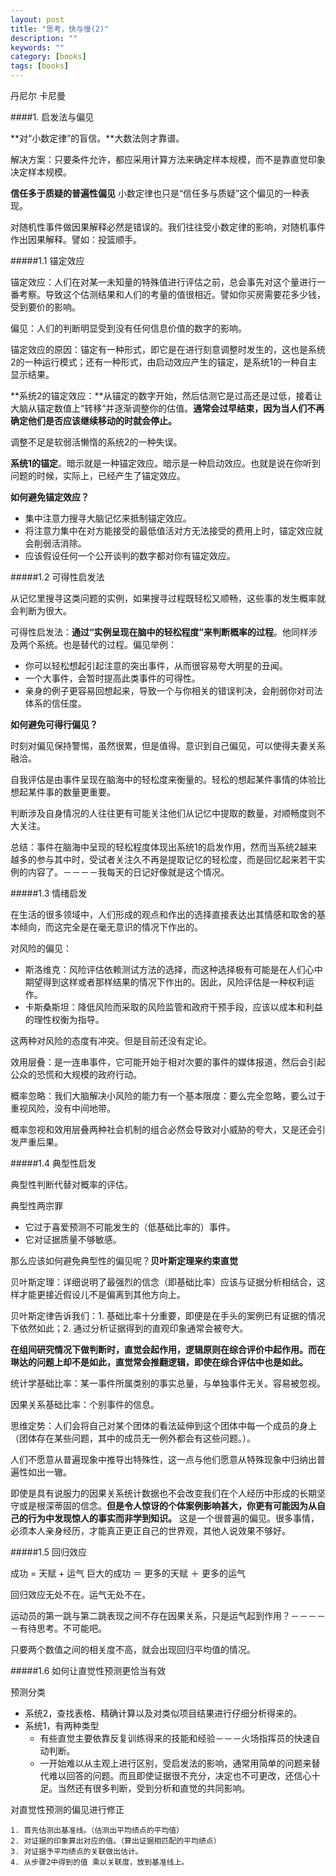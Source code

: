 ```yaml
---
layout: post
title: "思考，快与慢(2)"
description: ""
keywords: ""
category: [books]
tags: [books]
---
```


丹尼尔 卡尼曼

####1. 启发法与偏见

**对“小数定律”的盲信。**大数法则才靠谱。

解决方案：只要条件允许，都应采用计算方法来确定样本规模，而不是靠直觉印象决定样本规模。

**信任多于质疑的普遍性偏见** 小数定律也只是“信任多与质疑”这个偏见的一种表现。

对随机性事件做因果解释必然是错误的。我们往往受小数定律的影响，对随机事件作出因果解释。譬如：投篮顺手。

#####1.1 锚定效应

锚定效应：人们在对某一未知量的特殊值进行评估之前，总会事先对这个量进行一番考察。导致这个估测结果和人们的考量的值很相近。譬如你买房需要花多少钱，受到要价的影响。

偏见：人们的判断明显受到没有任何信息价值的数字的影响。

锚定效应的原因：锚定有一种形式，即它是在进行刻意调整时发生的，这也是系统2的一种运行模式；还有一种形式，由启动效应产生的锚定，是系统1的一种自主显示结果。

**系统2的锚定效应：**从锚定的数字开始，然后估测它是过高还是过低，接着让大脑从锚定数值上“转移”并逐渐调整你的估值。**通常会过早结束，因为当人们不再确定他们是否应该继续移动的时就会停止。**

调整不足是软弱活懒惰的系统2的一种失误。

**系统1的锚定**。暗示就是一种锚定效应。暗示是一种启动效应。也就是说在你听到问题的时候，实际上，已经产生了锚定效应。

**如何避免锚定效应？**
 
 * 集中注意力搜寻大脑记忆来抵制锚定效应。
 * 将注意力集中在对方能接受的最低值活对方无法接受的费用上时，锚定效应就会削弱活消除。
 * 应该假设任何一个公开谈判的数字都对你有锚定效应。
 
<!-- more -->
 
#####1.2 可得性启发法

从记忆里搜寻这类问题的实例，如果搜寻过程既轻松又顺畅，这些事的发生概率就会判断为很大。

可得性启发法：**通过“实例呈现在脑中的轻松程度”来判断概率的过程**。他同样涉及两个系统。也是替代的过程。偏见举例：

 * 你可以轻松想起引起注意的突出事件，从而很容易夸大明星的丑闻。
 * 一个大事件，会暂时提高此类事件的可得性。
 * 亲身的例子更容易回想起来，导致一个与你相关的错误判决，会削弱你对司法体系的信任度。
 
**如何避免可得行偏见？**
 
 时刻对偏见保持警惕，虽然很累，但是值得。意识到自己偏见，可以使得夫妻关系融洽。
 
自我评估是由事件呈现在脑海中的轻松度来衡量的。轻松的想起某件事情的体验比想起某件事的数量更重要。

判断涉及自身情况的人往往更有可能关注他们从记忆中提取的数量，对顺畅度则不大关注。

总结：事件在脑海中呈现的轻松程度体现出系统1的启发作用，然而当系统2越来越多的参与其中时，受试者关注久不再是提取记忆的轻松度，而是回忆起来若干实例的内容了。－－－－我每天的日记好像就是这个情况。

#####1.3 情绪启发

在生活的很多领域中，人们形成的观点和作出的选择直接表达出其情感和取舍的基本倾向，而这完全是在毫无意识的情况下作出的。

对风险的偏见：

 * 斯洛维克：风险评估依赖测试方法的选择，而这种选择极有可能是在人们心中期望得到这样或者那样结果的情况下作出的。因此，风险评估是一种权利运作。
 * 卡斯桑斯坦：降低风险而采取的风险监管和政府干预手段，应该以成本和利益的理性权衡为指导。

这两种对风险的态度有冲突。但是目前还没有定论。
 
 效用层叠：是一连串事件，它可能开始于相对次要的事件的媒体报道，然后会引起公众的恐慌和大规模的政府行动。
 
 概率忽略：我们大脑解决小风险的能力有一个基本限度：要么完全忽略，要么过于重视风险，没有中间地带。
 
 概率忽视和效用层叠两种社会机制的组合必然会导致对小威胁的夸大，又是还会引发严重后果。
 
#####1.4 典型性启发

典型性判断代替对概率的评估。

典型性两宗罪
 
 * 它过于喜爱预测不可能发生的（低基础比率的）事件。
 * 它对证据质量不够敏感。

那么应该如何避免典型性的偏见呢？**贝叶斯定理来约束直觉**

贝叶斯定理：详细说明了最强烈的信念（即基础比率）应该与证据分析相结合，这样才能更接近假设儿不是偏离到其他方向上。

贝叶斯定律告诉我们：1. 基础比率十分重要，即便是在手头的案例已有证据的情况下依然如此；2. 通过分析证据得到的直观印象通常会被夸大。

**在组间研究情况下做判断时，直觉会起作用，逻辑原则在综合评价中起作用。而在琳达的问题上却不是如此，直觉常会推翻逻辑，即使在综合评估中也是如此。**

统计学基础比率：某一事件所属类别的事实总量，与单独事件无关。容易被忽视。

因果关系基础比率：个别事件的信息。

思维定势：人们会将自己对某个团体的看法延伸到这个团体中每一个成员的身上（团体存在某些问题，其中的成员无一例外都会有这些问题。）。

人们不愿意从普遍现象中推导出特殊性，这一点与他们愿意从特殊现象中归纳出普遍性如出一辙。

即使是具有说服力的因果关系统计数据也不会改变我们在个人经历中形成的长期坚守或是根深蒂固的信念。**但是令人惊讶的个体案例影响甚大，你更有可能因为从自己的行为中发现惊人的事实而非学到知识。**
这是一个很普遍的偏见。很多事情，必须本人亲身经历，才能真正更正自己的世界观，其他人说效果不够好。

#####1.5 回归效应

成功 = 天赋  +  运气     巨大的成功 ＝ 更多的天赋 ＋ 更多的运气

回归效应无处不在。运气无处不在。

运动员的第一跳与第二跳表现之间不存在因果关系，只是运气起到作用？－－－－－有待思考。不可能吧。

只要两个数值之间的相关度不高，就会出现回归平均值的情况。

#####1.6 如何让直觉性预测更恰当有效

预测分类
 
 * 系统2，查找表格、精确计算以及对类似项目结果进行仔细分析得来的。
 * 系统1，有两种类型
 	* 有些直觉主要依靠反复训练得来的技能和经验－－－火场指挥员的快速自动判断。
 	* 一开始难以从主观上进行区别，受启发法的影响，通常用简单的问题来替代难以回答的问题。而且即使证据很不充分，决定也不可更改，还信心十足。当然还有很多判断，受到分析和直觉的共同影响。
 	
 对直觉性预测的偏见进行修正
 
 	1. 首先估测出基准线。（估测出平均绩点的平均值）
 	2. 对证据的印象算出对应的值。（算出证据相匹配的平均绩点）
 	3. 对证据予平均绩点的关联做出估计。
 	4. 从步骤2中得到的值 乘以关联度，放到基准线上。
